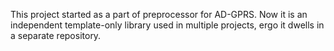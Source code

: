 This project started as a part of preprocessor for AD-GPRS.
Now it is an independent template-only library used
in multiple projects, ergo it dwells in a separate repository.
